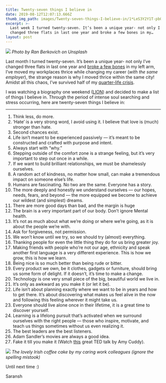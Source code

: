 ```yaml
---
title: Twenty-seven things I believe in
date: 2019-08-12T12:07:13.666Z
thumb_img_path: images/Twenty-seven-things-I-believe-in/1*LeS3Y2Y1T-pbQ8cOjuieAg.jpeg
excerpt: >-
  Last week I turned twenty-seven. It’s been a unique year- not only I’ve
  changed three flats in last one year and broke a few bones in my…
layout: post
---
```

![](/images/Twenty-seven-things-I-believe-in/1*LeS3Y2Y1T-pbQ8cOjuieAg.jpeg)
_Photo by Ran Berkovich on Unsplash_

Last month I turned twenty-seven. It’s been a unique year- not only I’ve changed three flats in last one year and [broke a few bones](https://twitter.com/SaranshVAgarwal/status/1111975443182161920) in my left arm, I’ve moved my workplaces thrice while changing my career (_with the same employer_), the strange reason is why I moved thrice within the same city! Amidst all this chaos, I’ve survived half of my [quarter-life crisis](https://en.wikipedia.org/wiki/Quarter-life_crisis).

I was watching a biography one weekend ([LION](https://www.imdb.com/title/tt3741834/)) and decided to make a list of things I believe in. Through the period of intense soul searching and stress occurring, here are twenty-seven things I believe in:

- - -

1. Think less, do more.
2. ‘Hate’ is a very strong word, I avoid using it. I believe that love is (much) stronger than hate.
3. Second chances exist.
4. Life isn’t meant to be experienced passively — it’s meant to be constructed and crafted with purpose and intent.
5. Always start with “why.”
6. Stepping outside of the comfort zone is a strange feeling, but it’s very important to step out once in a while.
7. If we want to build brilliant relationships, we must be shamelessly ourselves.
8. A random act of kindness, no matter how small, can make a tremendous impact on someone else’s life.
9. Humans are fascinating. No two are the same. Everyone has a story.
10. The more deeply and honestly we understand ourselves — our hopes, needs, fears, and beyond — the more equipped we become to achieve our wildest (and simplest) dreams.
11. There are more good days than bad, and the margin is huge
12. The brain is a very important part of our body. Don’t ignore Mental health.
13. It’s not as much about what we’re doing or where we’re going, as it is about the people we’re with.
14. Ask for forgiveness, not permission.
15. We won’t know until we try, so we should try (almost) everything.
16. Thanking people for even the little thing they do for us bring greater joy.
17. Making friends with people who’re not our age, ethnicity and speak another first language is a very different experience. This is how we grow, this is how we learn.
18. Being nice is so much better than being rude or bitter.
19. Every product we own, be it clothes, gadgets or furniture, should bring us some form of delight. If it doesn’t, it’s time to make a change.
20. Technology is one very small piece of the big, beautiful world we live in.
21. It’s only as awkward as you make it (or let it be).
22. Life isn’t about planning exactly where we want to be in years and how to get there. It’s about discovering what makes us feel alive in the now and following this feeling wherever it might take us.
23. Everyone should live alone once in their lifetime, it is a great time to discover yourself.
24. Learning is a lifelong pursuit that’s activated when we surround ourselves with the right people — those who inspire, motivate, and teach us things sometimes without us even realizing it.
25. The best leaders are the best listeners.
26. Adam Sandler’s movies are always a good idea.
27. Fake it till you make it (Watch [this](https://youtu.be/RVmMeMcGc0Y) great TED talk by Amy Cuddy).

![](/images/Twenty-seven-things-I-believe-in/0*If_VuKWviY4kwyI-.jpg)
_The lovely Irish coffee cake by my caring work colleagues (ignore the spelling mistook)_

Until next time :)

Saransh
